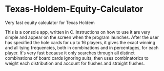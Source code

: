# Texas-Holdem-Equity-Calculator
Very fast equity calculator for Texas Holdem

This is a console app, written in C. Instructions on how to use it are very simple and appear on the screen when the program launches. After the user has specified the hole cards for up to 16 players, it gives the exact winning and all tying frequencies, both in combinations and in percentages, for each player. It's very fast because it only searches through all distinct combinations of board cards ignoring suits, then uses combinatorics to weight each distribution and account for flushes and straight flushes. 

